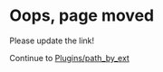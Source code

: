 # Oops, page moved

Please update the link!

Continue to [Plugins/path_by_ext](/Plugins/path_by_ext)
